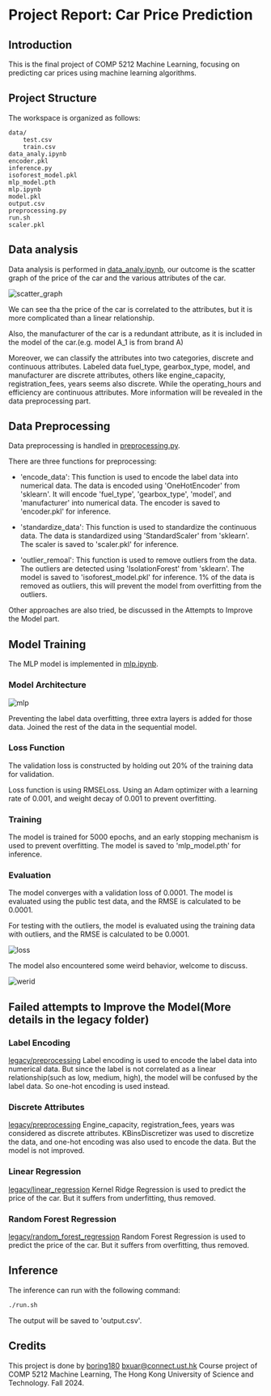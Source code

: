 # Project Report: Car Price Prediction

## Introduction

This is the final project of COMP 5212 Machine Learning, focusing on predicting car prices using machine learning algorithms.

## Project Structure

The workspace is organized as follows:

```
data/
    test.csv
    train.csv
data_analy.ipynb
encoder.pkl
inference.py
isoforest_model.pkl
mlp_model.pth
mlp.ipynb
model.pkl
output.csv
preprocessing.py
run.sh
scaler.pkl
```

## Data analysis

Data analysis is performed in [data_analy.ipynb](data_analy.ipynb), our outcome is the scatter graph of the price of the car and the various attributes of the car.

![scatter_graph](photos/data.png)

We can see tha the price of the car is correlated to the attributes, but it is more complicated than a linear relationship.

Also, the manufacturer of the car is a redundant attribute, as it is included in the model of the car.(e.g. model A_1 is from brand A)

Moreover, we can classify the attributes into two categories, discrete and continuous attributes. Labeled data fuel_type, gearbox_type, model, and manufacturer are discrete attributes, others like engine_capacity, registration_fees, years seems also discrete. While the operating_hours and efficiency are continuous attributes. More information will be revealed in the data preprocessing part.

## Data Preprocessing

Data preprocessing is handled in [preprocessing.py](preprocessing.py).

There are three functions for preprocessing:

- 'encode_data': This function is used to encode the label data into numerical data. The data is encoded using 'OneHotEncoder' from 'sklearn'. It will encode 'fuel_type', 'gearbox_type', 'model', and 'manufacturer' into numerical data. The encoder is saved to 'encoder.pkl' for inference.

- 'standardize_data': This function is used to standardize the continuous data. The data is standardized using 'StandardScaler' from 'sklearn'. The scaler is saved to 'scaler.pkl' for inference.

- 'outlier_remoal': This function is used to remove outliers from the data. The outliers are detected using 'IsolationForest' from 'sklearn'. The model is saved to 'isoforest_model.pkl' for inference. 1% of the data is removed as outliers, this will prevent the model from overfitting from the outliers.

Other approaches are also tried, be discussed in the Attempts to Improve the Model part.

## Model Training

The MLP model is implemented in [mlp.ipynb](mlp.ipynb).

### Model Architecture

![mlp](photos/mlp.png)

Preventing the label data overfitting, three extra layers is added for those data. Joined the rest of the data in the sequential model.

### Loss Function

The validation loss is constructed by holding out 20% of the training data for validation.

Loss function is using RMSELoss. Using an Adam optimizer with a learning rate of 0.001, and weight decay of 0.001 to prevent overfitting.

### Training

The model is trained for 5000 epochs, and an early stopping mechanism is used to prevent overfitting. The model is saved to 'mlp_model.pth' for inference.

### Evaluation

The model converges with a validation loss of 0.0001. The model is evaluated using the public test data, and the RMSE is calculated to be 0.0001.

For testing with the outliers, the model is evaluated using the training data with outliers, and the RMSE is calculated to be 0.0001.

![loss](photos/loss.png)

The model also encountered some weird behavior, welcome to discuss.

![werid](photos/werid.png)

## Failed attempts to Improve the Model(More details in the legacy folder)

### Label Encoding
[legacy/preprocessing](legacy/preprossesing.py)
Label encoding is used to encode the label data into numerical data. But since the label is not correlated as a linear relationship(such as low, medium, high), the model will be confused by the label data. So one-hot encoding is used instead.

### Discrete Attributes
[legacy/preprocessing](legacy/preprossesing.py)
Engine_capacity, registration_fees, years was considered as discrete attributes. KBinsDiscretizer was used to discretize the data, and one-hot encoding was also used to encode the data. But the model is not improved.

### Linear Regression
[legacy/linear_regression](legacy/linear_regression.ipynb)
Kernel Ridge Regression is used to predict the price of the car. But it suffers from underfitting, thus removed.

### Random Forest Regression
[legacy/random_forest_regression](legacy/random_forest_regression.ipynb)
Random Forest Regression is used to predict the price of the car. But it suffers from overfitting, thus removed.

## Inference

The inference can run with the following command:

```bash
./run.sh
```

The output will be saved to 'output.csv'.

## Credits

This project is done by [boring180](https://boring180.github.io/)
bxuar@connect.ust.hk
Course project of COMP 5212 Machine Learning, The Hong Kong University of Science and Technology. Fall 2024.